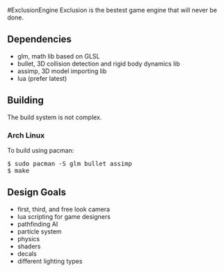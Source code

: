 #ExclusionEngine
Exclusion is the bestest game engine that will never be done.


## Dependencies 
- glm, math lib based on GLSL
- bullet, 3D collision detection and rigid body dynamics lib
- assimp, 3D model importing lib
- lua (prefer latest)


## Building
The build system is not complex.

### Arch Linux
To build using pacman:
<pre>
$ sudo pacman -S glm bullet assimp
$ make
</pre>


## Design Goals
* first, third, and free look camera
* lua scripting for game designers
* pathfinding AI
* particle system
* physics
* shaders
* decals
* different lighting types
